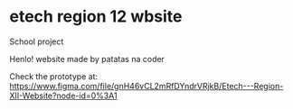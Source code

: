 # etech region 12 wbsite

School project

Henlo! website made by patatas na coder

Check the prototype at:
https://www.figma.com/file/gnH46vCL2mRfDYndrVRjkB/Etech---Region-XII-Website?node-id=0%3A1
